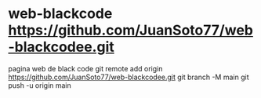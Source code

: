# web-blackcode  https://github.com/JuanSoto77/web-blackcodee.git
pagina web de black code
git remote add origin https://github.com/JuanSoto77/web-blackcodee.git
git branch -M main
git push -u origin main
